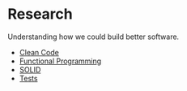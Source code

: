 # Research

Understanding how we could build better software.

- [Clean Code](https://github.com/leandrotk/research/blob/init/clean_code/index.md)
- [Functional Programming](https://github.com/leandrotk/research/blob/init/functional_programming/index.md)
- [SOLID](https://github.com/leandrotk/research/blob/init/solid/index.md)
- [Tests](https://github.com/leandrotk/research/blob/init/tests/index.md)
